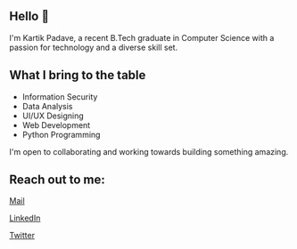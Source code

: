 ## Hello 👋

I'm Kartik Padave, a recent B.Tech graduate in Computer Science with a passion for technology and a diverse skill set.

## What I bring to the table

* Information Security
* Data Analysis
* UI/UX Designing
* Web Development
* Python Programming

I'm open to collaborating and working towards building something amazing.

## Reach out to me:

<a href="https://mail.google.com/mail/?view=cm&fs=1&to=kartikpadave.developer@gmail.com&bcc=padavekartik@gmail.com" target="_blank">Mail</a>

<a href="https://www.linkedin.com/in/kartikpadave/" target="_blank">LinkedIn</a>

 <a href="https://twitter.com/ShinigamileoK" target="_blank">Twitter</a>
<!--
**CryptoLeo-3000/CryptoLeo-3000** is a ✨ _special_ ✨ repository because its `README.md` (this file) appears on your GitHub profile.

Here are some ideas to get you started:

- 🔭 I’m currently working on ...
- 🌱 I’m currently learning ...
- 👯 I’m looking to collaborate on ...
- 🤔 I’m looking for help with ...
- 💬 Ask me about ...
- 📫 How to reach me: ...
- 😄 Pronouns: ...
- ⚡ Fun fact: ...
-->

